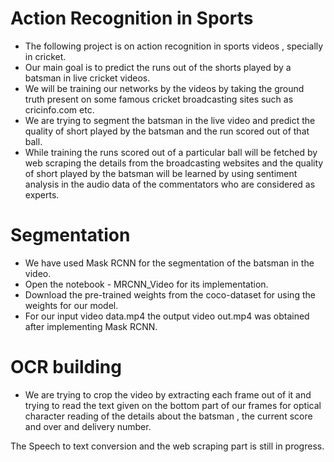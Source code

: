 # Action Recognition in Sports

* The following project is on action recognition in sports videos , specially in cricket.
* Our main goal is to predict the runs out of the shorts played by a batsman in live cricket videos.
* We will be training our networks by the videos by taking the ground truth present on some famous cricket broadcasting sites such as cricinfo.com etc.
* We are trying to segment the batsman in the live video and predict the quality of short played by the batsman and the run scored out of that ball.
* While training the runs scored out of a particular ball will be fetched by web scraping the details from the broadcasting websites and the quality of short played by the batsman will be learned by using sentiment analysis in the audio data of the commentators who are considered as experts.
# Segmentation 
* We have used Mask RCNN for the segmentation of the batsman in the video.
* Open the notebook - MRCNN_Video for its implementation.
* Download the pre-trained weights from the coco-dataset for using the weights for our model.
* For our input video data.mp4 the output video out.mp4 was obtained after implementing Mask RCNN.

# OCR building
* We are trying to crop the video by extracting each frame out of it and trying to read the text given on the bottom part of our frames for optical character reading of the details about the batsman , the current score and over and delivery number.


The Speech to text conversion and the web scraping part is still in progress.


